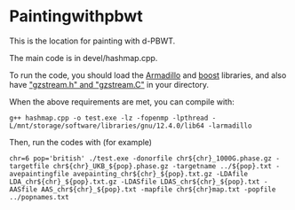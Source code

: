 # Paintingwithpbwt
This is the location for painting with d-PBWT.

The main code is in devel/hashmap.cpp.

To run the code, you should load the [Armadillo](https://arma.sourceforge.net/download.html) and [boost](https://www.boost.org/) libraries, and also have ["gzstream.h" and "gzstream.C"](https://www.cs.unc.edu/Research/compgeom/gzstream/) in your directory. 

When the above requirements are met, you can compile with:

``
g++ hashmap.cpp -o test.exe -lz -fopenmp -lpthread -L/mnt/storage/software/libraries/gnu/12.4.0/lib64 -larmadillo
``

Then, run the codes with (for example)

``
chr=6
pop='british'
./test.exe -donorfile chr${chr}_1000G.phase.gz -targetfile chr${chr}_UKB_${pop}.phase.gz -targetname ../${pop}.txt -avepaintingfile avepainting_chr${chr}_${pop}.txt.gz -LDAfile LDA_chr${chr}_${pop}.txt.gz -LDASfile LDAS_chr${chr}_${pop}.txt -AASfile AAS_chr${chr}_${pop}.txt -mapfile chr${chr}map.txt -popfile ../popnames.txt
``

